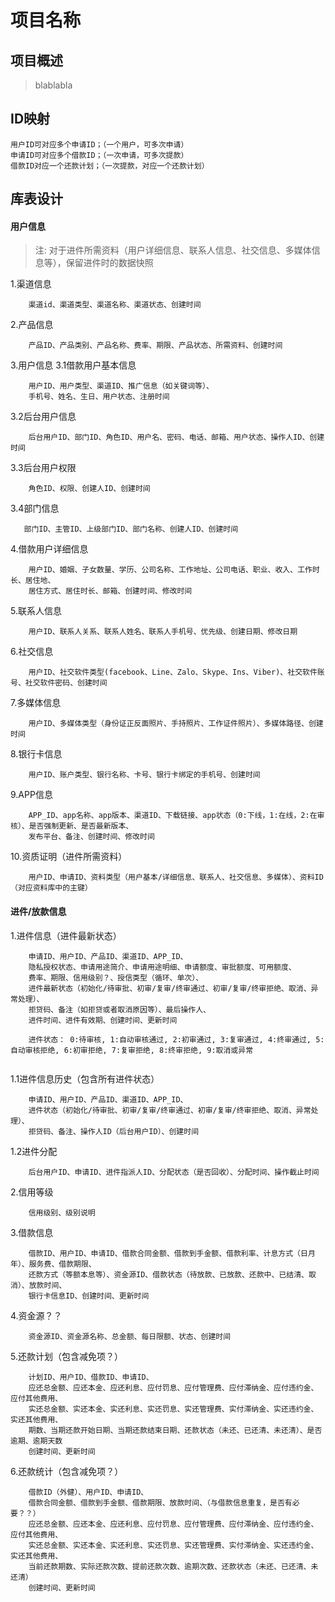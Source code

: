 # 项目名称

## 项目概述
> blablabla
>


## ID映射
```
用户ID可对应多个申请ID；（一个用户，可多次申请）
申请ID可对应多个借款ID；（一次申请，可多次提款）
借款ID对应一个还款计划；（一次提款，对应一个还款计划）
```

## 库表设计

#### 用户信息

>注: 对于进件所需资料（用户详细信息、联系人信息、社交信息、多媒体信息等），保留进件时的数据快照

1.渠道信息
```
    渠道id、渠道类型、渠道名称、渠道状态、创建时间
```

2.产品信息
```
    产品ID、产品类别、产品名称、费率、期限、产品状态、所需资料、创建时间
```

3.用户信息
3.1借款用户基本信息
```
    用户ID、用户类型、渠道ID、推广信息（如关键词等）、
    手机号、姓名、生日、用户状态、注册时间
```
3.2后台用户信息
```
    后台用户ID、部门ID、角色ID、用户名、密码、电话、邮箱、用户状态、操作人ID、创建时间
```
3.3后台用户权限
```
    角色ID、权限、创建人ID、创建时间
```
3.4部门信息
```
   部门ID、主管ID、上级部门ID、部门名称、创建人ID、创建时间 
```

4.借款用户详细信息
```
    用户ID、婚姻、子女数量、学历、公司名称、工作地址、公司电话、职业、收入、工作时长、居住地、
    居住方式、居住时长、邮箱、创建时间、修改时间
```

5.联系人信息
```
    用户ID、联系人关系、联系人姓名、联系人手机号、优先级、创建日期、修改日期
```

6.社交信息
```
    用户ID、社交软件类型(facebook、Line、Zalo、Skype、Ins、Viber)、社交软件账号、社交软件密码、创建时间
```

7.多媒体信息
```
    用户ID、多媒体类型（身份证正反面照片、手持照片、工作证件照片）、多媒体路径、创建时间
```

8.银行卡信息
```
    用户ID、账户类型、银行名称、卡号、银行卡绑定的手机号、创建时间
```

9.APP信息
```
    APP_ID、app名称、app版本、渠道ID、下载链接、app状态（0:下线，1:在线，2:在审核）、是否强制更新、是否最新版本、
    发布平台、备注、创建时间、修改时间
```

10.资质证明（进件所需资料）
```
    用户ID、申请ID、资料类型（用户基本/详细信息、联系人、社交信息、多媒体）、资料ID（对应资料库中的主键）
```


#### 进件/放款信息
1.进件信息（进件最新状态）
```
    申请ID、用户ID、产品ID、渠道ID、APP_ID、
    隐私授权状态、申请用途简介、申请用途明细、申请额度、审批额度、可用额度、
    费率、期限、信用级别？、授信类型（循环、单次）、
    进件最新状态（初始化/待审批、初审/复审/终审通过、初审/复审/终审拒绝、取消、异常处理）、
    拒贷码、备注（如拒贷或者取消原因等）、最后操作人、
    进件时间、进件有效期、创建时间、更新时间
    
    进件状态： 0:待审核, 1:自动审核通过, 2:初审通过, 3:复审通过, 4:终审通过, 5:自动审核拒绝, 6:初审拒绝, 7:复审拒绝, 8:终审拒绝, 9:取消或异常
        
```
1.1进件信息历史（包含所有进件状态）
```
    申请ID、用户ID、产品ID、渠道ID、APP_ID、
    进件状态（初始化/待审批、初审/复审/终审通过、初审/复审/终审拒绝、取消、异常处理）、
    拒贷码、备注、操作人ID（后台用户ID）、创建时间
```


1.2进件分配
```
    后台用户ID、申请ID、进件指派人ID、分配状态（是否回收）、分配时间、操作截止时间 
```



2.信用等级
```
    信用级别、级别说明
```

3.借款信息
```
    借款ID、用户ID、申请ID、借款合同金额、借款到手金额、借款利率、计息方式（日月年）、服务费、借款期限、
    还款方式（等额本息等）、资金源ID、借款状态（待放款、已放款、还款中、已结清、取消）、放款时间、
    银行卡信息ID、创建时间、更新时间
```

4.资金源？？
```
    资金源ID、资金源名称、总金额、每日限额、状态、创建时间
```

5.还款计划（包含减免项？）
```
    计划ID、用户ID、借款ID、申请ID、
    应还总金额、应还本金、应还利息、应付罚息、应付管理费、应付滞纳金、应付违约金、应付其他费用、
    实还总金额、实还本金、实还利息、实还罚息、实还管理费、实付滞纳金、实还违约金、实还其他费用、
    期数、当期还款开始日期、当期还款结束日期、还款状态（未还、已还清、未还清）、是否逾期、逾期天数
    创建时间、更新时间
```

6.还款统计（包含减免项？）
```
    借款ID（外健）、用户ID、申请ID、
    借款合同金额、借款到手金额、借款期限、放款时间、（与借款信息重复，是否有必要？？）
    应还总金额、应还本金、应还利息、应付罚息、应付管理费、应付滞纳金、应付违约金、应付其他费用、
    实还总金额、实还本金、实还利息、实还罚息、实还管理费、实付滞纳金、实还违约金、实还其他费用、
    当前还款期数、实际还款次数、提前还款次数、逾期次数、还款状态（未还、已还清、未还清）
    创建时间、更新时间
```



